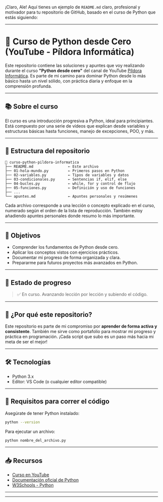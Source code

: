 ¡Claro, Ale! Aquí tienes un ejemplo de `README.md` claro, profesional y motivador para tu repositorio de GitHub, basado en el curso de Python que estás siguiendo:

---

# 📘 Curso de Python desde Cero (YouTube - Píldora Informática)

Este repositorio contiene las soluciones y apuntes que voy realizando durante el curso **"Python desde cero"** del canal de YouTube [Píldora Informática](https://www.youtube.com/watch?v=Kp4Mvapo5kc&list=PLNdFk2_brsRdgQXLIlKBXQDeRf3qvXVU_). Es parte de mi camino para dominar Python desde lo más básico hasta un nivel sólido, con práctica diaria y enfoque en la comprensión profunda.

---

## 📚 Sobre el curso

El curso es una introducción progresiva a Python, ideal para principiantes. Está compuesto por una serie de vídeos que explican desde variables y estructuras básicas hasta funciones, manejo de excepciones, POO, y más.

---

## 📂 Estructura del repositorio

```
📁 curso-python-pildora-informatica
├── README.md                ← Este archivo
├── 01-hola-mundo.py         ← Primeros pasos en Python
├── 02-variables.py          ← Tipos de variables y datos
├── 03-condicionales.py      ← Sentencias if, elif, else
├── 04-bucles.py             ← while, for y control de flujo
├── 05-funciones.py          ← Definición y uso de funciones
├── ...
└── apuntes.md               ← Apuntes personales y resúmenes
```

Cada archivo corresponde a una lección o concepto explicado en el curso, numerado según el orden de la lista de reproducción. También estoy añadiendo apuntes personales donde resumo lo más importante.

---

## 🎯 Objetivos

* Comprender los fundamentos de Python desde cero.
* Aplicar los conceptos vistos con ejercicios prácticos.
* Documentar mi progreso de forma organizada y clara.
* Prepararme para futuros proyectos más avanzados en Python.

---

## 🧠 Estado de progreso

> ✅ En curso. Avanzando lección por lección y subiendo el código.

---

## 🚀 ¿Por qué este repositorio?

Este repositorio es parte de mi compromiso por **aprender de forma activa y consistente**. También me sirve como portafolio para mostrar mi progreso y práctica en programación.
¡Cada script que subo es un paso más hacia mi meta de ser el mejor!

---

## 🛠️ Tecnologías

* Python 3.x
* Editor: VS Code (o cualquier editor compatible)

---

## 📌 Requisitos para correr el código

Asegúrate de tener Python instalado:

```bash
python --version
```

Para ejecutar un archivo:

```bash
python nombre_del_archivo.py
```

---

## 📥 Recursos

* [Curso en YouTube](https://www.youtube.com/watch?v=Kp4Mvapo5kc&list=PLNdFk2_brsRdgQXLIlKBXQDeRf3qvXVU_)
* [Documentación oficial de Python](https://docs.python.org/es/3/)
* [W3Schools - Python](https://www.w3schools.com/python/)

---



---


